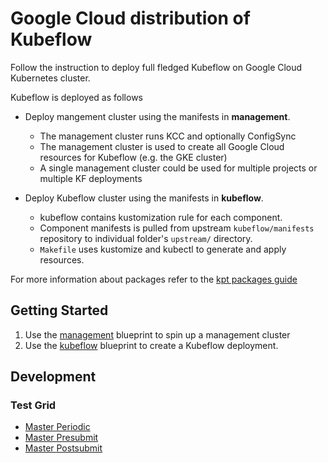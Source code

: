 # Google Cloud distribution of Kubeflow

Follow the instruction to deploy full fledged Kubeflow on Google Cloud Kubernetes cluster. 

Kubeflow is deployed as follows

* Deploy mangement cluster using the manifests in **management**.
  * The management cluster runs KCC and optionally ConfigSync
  * The management cluster is used to create all Google Cloud resources for Kubeflow (e.g. the GKE cluster)
  * A single management cluster could be used for multiple projects or multiple KF deployments

* Deploy Kubeflow cluster using the manifests in **kubeflow**.
  * kubeflow contains kustomization rule for each component.
  * Component manifests is pulled from upstream `kubeflow/manifests` repository to individual folder's `upstream/` directory.
  * `Makefile` uses kustomize and kubectl to generate and apply resources.


For more information about packages refer to the [kpt packages guide](https://googlecontainertools.github.io/kpt/guides/producer/packages/)

## Getting Started

1. Use the [management](./management/README.md) blueprint to spin up a management
   cluster
1. Use the [kubeflow](./kubeflow/README.md) blueprint to create a Kubeflow deployment.

## Development

### Test Grid

* [Master Periodic](https://k8s-testgrid.appspot.com/sig-big-data#kubeflow-gcp-blueprints-master&group-by-hierarchy-pattern=%5B%5Cw-%5D%2B)
* [Master Presubmit](https://k8s-testgrid.appspot.com/sig-big-data#kubeflow-gcp-blueprints-presubmit&group-by-hierarchy-pattern=%5B%5Cw-%5D%2B)
* [Master Postsubmit](https://k8s-testgrid.appspot.com/sig-big-data#kubeflow-gcp-blueprints-postsubmit&group-by-hierarchy-pattern=%5B%5Cw-%5D%2B)
